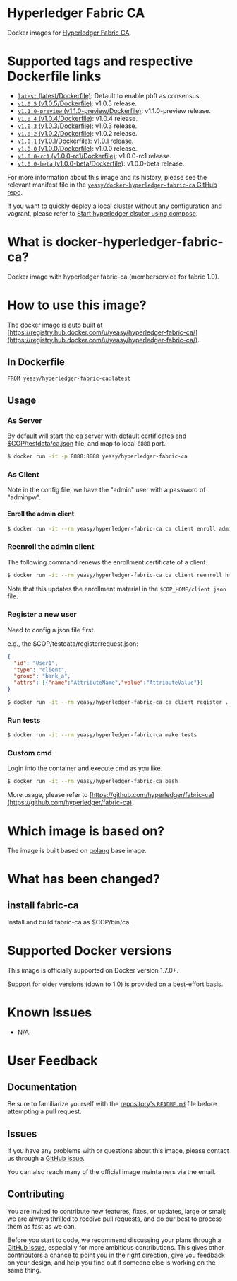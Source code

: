 Hyperledger Fabric CA
===
Docker images for [Hyperledger Fabric CA](https://github.com/hyperledger/fabric-ca).

# Supported tags and respective Dockerfile links

* [`latest` (latest/Dockerfile)](https://github.com/yeasy/docker-hyperledger-fabric-ca/blob/master/Dockerfile): Default to enable pbft as consensus.
* [`v1.0.5` (v1.0.5/Dockerfile)](https://github.com/yeasy/docker-hyperledger-fabric-ca/blob/master/v1.0.5/Dockerfile): v1.0.5 release.
* [`v1.1.0-preview` (v1.1.0-preview/Dockerfile)](https://github.com/yeasy/docker-hyperledger-fabric-ca/blob/master/v1.1.0-preview/Dockerfile): v1.1.0-preview release.
* [`v1.0.4` (v1.0.4/Dockerfile)](https://github.com/yeasy/docker-hyperledger-fabric-ca/blob/master/v1.0.4/Dockerfile): v1.0.4 release.
* [`v1.0.3` (v1.0.3/Dockerfile)](https://github.com/yeasy/docker-hyperledger-fabric-ca/blob/master/v1.0.3/Dockerfile): v1.0.3 release.
* [`v1.0.2` (v1.0.2/Dockerfile)](https://github.com/yeasy/docker-hyperledger-fabric-ca/blob/master/v1.0.2/Dockerfile): v1.0.2 release.
* [`v1.0.1` (v1.0.1/Dockerfile)](https://github.com/yeasy/docker-hyperledger-fabric-ca/blob/master/v1.0.1/Dockerfile): v1.0.1 release.
* [`v1.0.0` (v1.0.0/Dockerfile)](https://github.com/yeasy/docker-hyperledger-fabric-ca/blob/master/v1.0.0/Dockerfile): v1.0.0 release.
* [`v1.0.0-rc1` (v1.0.0-rc1/Dockerfile)](https://github.com/yeasy/docker-hyperledger-fabric-ca/blob/master/v1.0.0-rc1/Dockerfile): v1.0.0-rc1 release.
* [`v1.0.0-beta` (v1.0.0-beta/Dockerfile)](https://github.com/yeasy/docker-hyperledger-fabric-ca/blob/master/v1.0.0-beta/Dockerfile): v1.0.0-beta release.

For more information about this image and its history, please see the relevant manifest file in the [`yeasy/docker-hyperledger-fabric-ca` GitHub repo](https://github.com/yeasy/docker-hyperledger-fabric-ca).

If you want to quickly deploy a local cluster without any configuration and vagrant, please refer to [Start hyperledger clsuter using compose](https://github.com/yeasy/docker-compose-files#hyperledger).

# What is docker-hyperledger-fabric-ca?
Docker image with hyperledger fabric-ca (memberservice for fabric 1.0).

# How to use this image?
The docker image is auto built at [https://registry.hub.docker.com/u/yeasy/hyperledger-fabric-ca/](https://registry.hub.docker.com/u/yeasy/hyperledger-fabric-ca/).

## In Dockerfile
```sh
FROM yeasy/hyperledger-fabric-ca:latest
```

## Usage

### As Server
By default will start the ca server with default certificates and [$COP/testdata/ca.json](https://github.com/hyperledger/fabric-ca/blob/master/testdata/ca.json) file, and map to local `8888` port.

```sh
$ docker run -it -p 8888:8888 yeasy/hyperledger-fabric-ca
```


### As Client

Note in the config file, we have the "admin" user with a password of "adminpw".

#### Enroll the admin client

```sh
$ docker run -it --rm yeasy/hyperledger-fabric-ca ca client enroll admin adminpw http://localhost:8888
```

### Reenroll the admin client

The following command renews the enrollment certificate of a client.

```sh
$ docker run -it --rm yeasy/hyperledger-fabric-ca ca client reenroll http://localhost:8888
```

Note that this updates the enrollment material in the `$COP_HOME/client.json` file.


### Register a new user
Need to config a json file first.

e.g., the $COP/testdata/registerrequest.json:

```json
{
  "id": "User1",
  "type": "client",
  "group": "bank_a",
  "attrs": [{"name":"AttributeName","value":"AttributeValue"}]
}
```

```sh
$ docker run -it --rm yeasy/hyperledger-fabric-ca ca client register ../testdata/registerrequest.json http://localhost:8888
```

### Run tests

```sh
$ docker run -it --rm yeasy/hyperledger-fabric-ca make tests
```
### Custom cmd

Login into the container and execute cmd as you like.

```sh
$ docker run -it --rm yeasy/hyperledger-fabric-ca bash
```
More usage, please refer to [https://github.com/hyperledger/fabric-ca](https://github.com/hyperledger/fabric-ca).

# Which image is based on?
The image is built based on [golang](https://hub.docker.com/_/golang/) base image.

# What has been changed?

## install fabric-ca
Install and build fabric-ca as $COP/bin/ca.

# Supported Docker versions

This image is officially supported on Docker version 1.7.0+.

Support for older versions (down to 1.0) is provided on a best-effort basis.

# Known Issues
* N/A.

# User Feedback
## Documentation
Be sure to familiarize yourself with the [repository's `README.md`](https://github.com/yeasy/docker-hyperledger-fabric-ca/blob/master/README.md) file before attempting a pull request.

## Issues
If you have any problems with or questions about this image, please contact us through a [GitHub issue](https://github.com/yeasy/docker-hyperledger-fabric-ca/issues).

You can also reach many of the official image maintainers via the email.

## Contributing

You are invited to contribute new features, fixes, or updates, large or small; we are always thrilled to receive pull requests, and do our best to process them as fast as we can.

Before you start to code, we recommend discussing your plans through a [GitHub issue](https://github.com/yeasy/docker-hyperledger-fabric-ca/issues), especially for more ambitious contributions. This gives other contributors a chance to point you in the right direction, give you feedback on your design, and help you find out if someone else is working on the same thing.
